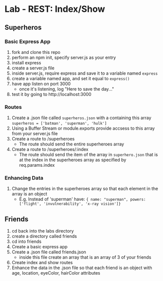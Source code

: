 # Lab - REST: Index/Show

## Superheros

### Basic Express App

1. fork and clone this repo
1. perform an npm init, specify server.js as your entry
1. install express
1. create a server.js file
1. inside server.js, require express and save it to a variable named `express`
1. create a variable named app, and set it equal to `express()`
1. have app listen on port 3000
    - once it's listening, log "Here to save the day..."
1. test it by going to http://localhost:3000

### Routes

1. Create a .json file called `superheros.json` with a containing this array `superheros = ['batman', 'superman', 'hulk']`
1. Using a Buffer Stream or module.exports provide accsess to this array from your server.js file
1. Create a route to /superheroes
    - The route should send the entire superheroes array
1. Create a route to /superheroes/:index
    - The route should send the item of the array in `superhero.json` that is at the index in the superheroes array as specified by req.params.index

### Enhancing Data

1. Change the entries in the superheroes array so that each element in the array is an object
    - E.g. Instead of 'superman' have: `{ name: "superman", powers: ['flight', 'invulnerability', 'x-ray vision']}`

## Friends

1. cd back into the labs directory
1. create a directory called friends
1. cd into friends
1. Create a basic express app
1. Create a .json file called friends.json
    - inside this file create an array that is an array of 3 of your friends
1. Create index and show routes
1. Enhance the data in the .json file so that each friend is an object with age, location, eyeColor, hairColor attributes
